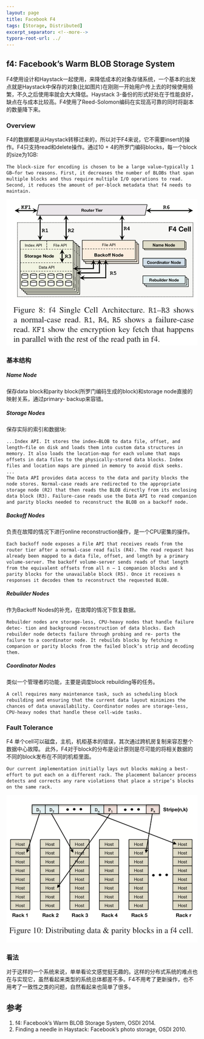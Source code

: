 ```yaml
---
layout: page
title: Facebook F4
tags: [Storage, Distributed]
excerpt_separator: <!--more-->
typora-root-url: ../
---
```


## f4: Facebook’s Warm BLOB Storage System 

  F4使用设计和Haystack一起使用，来降低成本的对象存储系统，一个基本的出发点就是Haystack中保存的对象(比如图片)在刚刚一开始用户传上去的时候使用频繁，不久之后使用率就会大大降低。Haystack 3-备份的形式好处在于性能良好，缺点在与成本比较高。F4使用了Reed-Solomon编码在实现高可靠的同时将副本的数量降下来。

### Overview

  F4的数据都是从Haystack转移过来的，所以对于F4来说，它不需要insert的操作。F4只支持read和delete操作。通过10 + 4的所罗门编码blocks，每一个block的size为1GB:

```
The block-size for encoding is chosen to be a large value—typically 1 GB—for two reasons. First, it decreases the number of BLOBs that span multiple blocks and thus require multiple I/O operations to read. Second, it reduces the amount of per-block metadata that f4 needs to maintain. 
```

![f4-cell](/assets/img/f4-cell.png)

 ### 基本结构

##### Name Node

 保存data block和parity block(所罗门编码生成的block)和storage node直接的映射关系，通过primary- backup来容错。

##### Storage Nodes 

  保存实际的索引和数据块:

```
...Index API. It stores the index—BLOB to data file, offset, and length—file on disk and loads them into custom data structures in memory. It also loads the location-map for each volume that maps offsets in data files to the physically-stored data blocks. Index files and location maps are pinned in memory to avoid disk seeks.
...
The Data API provides data access to the data and parity blocks the node stores. Normal-case reads are redirected to the appropriate storage node (R2) that then reads the BLOB directly from its enclosing data block (R3). Failure-case reads use the Data API to read companion and parity blocks needed to reconstruct the BLOB on a backoff node.
```

##### Backoff Nodes 

  负责在故障的情况下进行online reconstruction操作，是一个CPU密集的操作。

```
Each backoff node exposes a File API that receives reads from the router tier after a normal-case read fails (R4). The read request has already been mapped to a data file, offset, and length by a primary volume-server. The backoff volume-server sends reads of that length from the equivalent offsets from all n − 1 companion blocks and k parity blocks for the unavailable block (R5). Once it receives n responses it decodes them to reconstruct the requested BLOB.
```

##### Rebuilder Nodes 

   作为Backoff Nodes的补充，在故障的情况下恢复数据。

```
Rebuilder nodes are storage-less, CPU-heavy nodes that handle failure detec- tion and background reconstruction of data blocks. Each rebuilder node detects failure through probing and re- ports the failure to a coordinator node. It rebuilds blocks by fetching n companion or parity blocks from the failed block’s strip and decoding them. 
```

##### Coordinator Nodes 

   类似一个管理者的功能，主要是调度block rebuilding等的任务。

  ```
A cell requires many maintenance task, such as scheduling block rebuilding and ensuring that the current data layout minimizes the chances of data unavailability. Coordinator nodes are storage-less, CPU-heavy nodes that handle these cell-wide tasks.
  ```

### Fault Tolerance 

   F4 单个cell可以磁盘，主机，机柜基本的错误，其次通过跨机房复制来容忍整个数据中心故障。 此外，F4对于block的分布是设计原则是尽可能的将相关数据的不同的block发布在不同的机柜里面。

```
Our current implementation initially lays out blocks making a best-effort to put each on a different rack. The placement balancer process detects and corrects any rare violations that place a stripe’s blocks on the same rack.
```

![f4-blocks](/assets/img/f4-blocks.png)

### 看法

  对于这样的一个系统来说，单单看论文感觉挺无趣的。这样的分布式系统的难点也在与实现它，虽然看起来类型的系统总体都差不多。F4不用考了更新操作，也不用考了一致性之类的问题，自然看起来也简单了很多。

## 参考

1. f4: Facebook’s Warm BLOB Storage System, OSDI 2014.
2. Finding a needle in Haystack: Facebook’s photo storage, OSDI 2010.